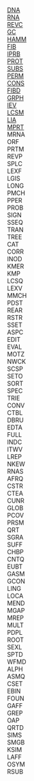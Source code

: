 [DNA](./DNA.py)    
[RNA](./RNA.py)    
[REVC](./REVC.py)    
[GC](./GC.py)    
[HAMM](./HAMM.py)    
[FIB](./FIB.py)    
[IPRB](./IPRB.py)    
[PROT](./PROT.py)    
[SUBS](./SUBS.py)    
[PERM](./PERM.py)    
[CONS](./CONS.py)    
[FIBD](./FIBD.py)    
[GRPH](./GRPH.py)    
[IEV](./IEV.py)    
[LCSM](./LCSM.py)    
[LIA](./LIA.py)    
[MPRT](./MPRT.py)    
MRNA    
ORF    
PRTM    
REVP    
SPLC    
LEXF    
LGIS    
LONG    
PMCH    
PPER    
PROB    
SIGN    
SSEQ    
TRAN    
TREE    
CAT    
CORR    
INOD    
KMER    
KMP    
LCSQ    
LEXV    
MMCH    
PDST    
REAR    
RSTR    
SSET    
ASPC    
EDIT    
EVAL    
MOTZ    
NWCK    
SCSP    
SETO    
SORT    
SPEC    
TRIE    
CONV    
CTBL    
DBRU    
EDTA    
FULL    
INDC    
ITWV    
LREP    
NKEW    
RNAS    
AFRQ    
CSTR    
CTEA    
CUNR    
GLOB    
PCOV    
PRSM    
QRT    
SGRA    
SUFF    
CHBP    
CNTQ    
EUBT    
GASM    
GCON    
LING    
LOCA    
MEND    
MGAP    
MREP    
MULT    
PDPL    
ROOT    
SEXL    
SPTD    
WFMD    
ALPH    
ASMQ    
CSET    
EBIN    
FOUN    
GAFF    
GREP    
OAP    
QRTD    
SIMS    
SMGB    
KSIM    
LAFF    
OSYM    
RSUB    